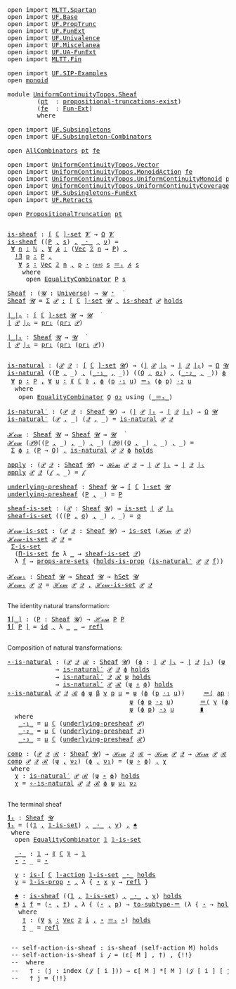 <pre class="Agda">

<a id="11" class="Keyword">open</a> <a id="16" class="Keyword">import</a> <a id="23" href="MLTT.Spartan.html" class="Module">MLTT.Spartan</a>
<a id="36" class="Keyword">open</a> <a id="41" class="Keyword">import</a> <a id="48" href="UF.Base.html" class="Module">UF.Base</a>
<a id="56" class="Keyword">open</a> <a id="61" class="Keyword">import</a> <a id="68" href="UF.PropTrunc.html" class="Module">UF.PropTrunc</a>
<a id="81" class="Keyword">open</a> <a id="86" class="Keyword">import</a> <a id="93" href="UF.FunExt.html" class="Module">UF.FunExt</a>
<a id="103" class="Keyword">open</a> <a id="108" class="Keyword">import</a> <a id="115" href="UF.Univalence.html" class="Module">UF.Univalence</a>
<a id="129" class="Keyword">open</a> <a id="134" class="Keyword">import</a> <a id="141" href="UF.Miscelanea.html" class="Module">UF.Miscelanea</a>
<a id="155" class="Keyword">open</a> <a id="160" class="Keyword">import</a> <a id="167" href="UF.UA-FunExt.html" class="Module">UF.UA-FunExt</a>
<a id="180" class="Keyword">open</a> <a id="185" class="Keyword">import</a> <a id="192" href="MLTT.Fin.html" class="Module">MLTT.Fin</a>

<a id="202" class="Keyword">open</a> <a id="207" class="Keyword">import</a> <a id="214" href="UF.SIP-Examples.html" class="Module">UF.SIP-Examples</a>
<a id="230" class="Keyword">open</a> <a id="235" href="UF.SIP-Examples.html#4823" class="Module">monoid</a>

<a id="243" class="Keyword">module</a> <a id="250" href="UniformContinuityTopos.Sheaf.html" class="Module">UniformContinuityTopos.Sheaf</a>
        <a id="287" class="Symbol">(</a><a id="288" href="UniformContinuityTopos.Sheaf.html#288" class="Bound">pt</a>  <a id="292" class="Symbol">:</a> <a id="294" href="UF.PropTrunc.html#483" class="Record">propositional-truncations-exist</a><a id="325" class="Symbol">)</a>
        <a id="335" class="Symbol">(</a><a id="336" href="UniformContinuityTopos.Sheaf.html#336" class="Bound">fe</a>  <a id="340" class="Symbol">:</a> <a id="342" href="UF.FunExt.html#1036" class="Function">Fun-Ext</a><a id="349" class="Symbol">)</a>
        <a id="359" class="Keyword">where</a>

<a id="366" class="Keyword">open</a> <a id="371" class="Keyword">import</a> <a id="378" href="UF.Subsingletons.html" class="Module">UF.Subsingletons</a>
<a id="395" class="Keyword">open</a> <a id="400" class="Keyword">import</a> <a id="407" href="UF.Subsingleton-Combinators.html" class="Module">UF.Subsingleton-Combinators</a>

<a id="436" class="Keyword">open</a> <a id="441" href="UF.Subsingleton-Combinators.html#3781" class="Module">AllCombinators</a> <a id="456" href="UniformContinuityTopos.Sheaf.html#288" class="Bound">pt</a> <a id="459" href="UniformContinuityTopos.Sheaf.html#336" class="Bound">fe</a>

<a id="463" class="Keyword">open</a> <a id="468" class="Keyword">import</a> <a id="475" href="UniformContinuityTopos.Vector.html" class="Module">UniformContinuityTopos.Vector</a>
<a id="505" class="Keyword">open</a> <a id="510" class="Keyword">import</a> <a id="517" href="UniformContinuityTopos.MonoidAction.html" class="Module">UniformContinuityTopos.MonoidAction</a> <a id="553" href="UniformContinuityTopos.Sheaf.html#336" class="Bound">fe</a>
<a id="556" class="Keyword">open</a> <a id="561" class="Keyword">import</a> <a id="568" href="UniformContinuityTopos.UniformContinuityMonoid.html" class="Module">UniformContinuityTopos.UniformContinuityMonoid</a> <a id="615" href="UniformContinuityTopos.Sheaf.html#288" class="Bound">pt</a> <a id="618" href="UniformContinuityTopos.Sheaf.html#336" class="Bound">fe</a>
<a id="621" class="Keyword">open</a> <a id="626" class="Keyword">import</a> <a id="633" href="UniformContinuityTopos.UniformContinuityCoverage.html" class="Module">UniformContinuityTopos.UniformContinuityCoverage</a> <a id="682" href="UniformContinuityTopos.Sheaf.html#288" class="Bound">pt</a> <a id="685" href="UniformContinuityTopos.Sheaf.html#336" class="Bound">fe</a>
<a id="688" class="Keyword">open</a> <a id="693" class="Keyword">import</a> <a id="700" href="UF.Subsingletons-FunExt.html" class="Module">UF.Subsingletons-FunExt</a>
<a id="724" class="Keyword">open</a> <a id="729" class="Keyword">import</a> <a id="736" href="UF.Retracts.html" class="Module">UF.Retracts</a>

<a id="749" class="Keyword">open</a> <a id="754" href="UF.PropTrunc.html#789" class="Module">PropositionalTruncation</a> <a id="778" href="UniformContinuityTopos.Sheaf.html#288" class="Bound">pt</a>

</pre>
<pre class="Agda">
<a id="is-sheaf"></a><a id="796" href="UniformContinuityTopos.Sheaf.html#796" class="Function">is-sheaf</a> <a id="805" class="Symbol">:</a> <a id="807" href="UniformContinuityTopos.MonoidAction.html#1831" class="Function Operator">[</a> <a id="809" href="UniformContinuityTopos.UniformContinuityMonoid.html#4844" class="Function">ℂ</a> <a id="811" href="UniformContinuityTopos.MonoidAction.html#1831" class="Function Operator">]-set</a> <a id="817" href="MLTT.Universes.html#281" class="Generalizable">𝓥</a> <a id="819" class="Symbol">→</a> <a id="821" href="UF.Subsingletons.html#18673" class="Function">Ω</a> <a id="823" href="MLTT.Universes.html#281" class="Generalizable">𝓥</a>
<a id="825" href="UniformContinuityTopos.Sheaf.html#796" class="Function">is-sheaf</a> <a id="834" class="Symbol">((</a><a id="836" href="UniformContinuityTopos.Sheaf.html#836" class="Bound">P</a> <a id="838" href="MLTT.Sigma.html#423" class="InductiveConstructor Operator">,</a> <a id="840" href="UniformContinuityTopos.Sheaf.html#840" class="Bound">s</a><a id="841" class="Symbol">)</a> <a id="843" href="MLTT.Sigma.html#423" class="InductiveConstructor Operator">,</a> <a id="845" href="UniformContinuityTopos.Sheaf.html#845" class="Bound Operator">_·_</a> <a id="849" href="MLTT.Sigma.html#423" class="InductiveConstructor Operator">,</a> <a id="851" href="UniformContinuityTopos.Sheaf.html#851" class="Bound">ν</a><a id="852" class="Symbol">)</a> <a id="854" class="Symbol">=</a>
 <a id="857" href="UF.Subsingleton-Combinators.html#682" class="Function">Ɐ</a> <a id="859" href="UniformContinuityTopos.Sheaf.html#859" class="Bound">n</a> <a id="861" href="UF.Subsingleton-Combinators.html#682" class="Function">∶</a> <a id="863" href="MLTT.Natural-Numbers-Type.html#124" class="Datatype">ℕ</a> <a id="865" href="UF.Subsingleton-Combinators.html#682" class="Function">,</a> <a id="867" href="UF.Subsingleton-Combinators.html#682" class="Function">Ɐ</a> <a id="869" href="UniformContinuityTopos.Sheaf.html#869" class="Bound">𝓅</a> <a id="871" href="UF.Subsingleton-Combinators.html#682" class="Function">∶</a> <a id="873" class="Symbol">(</a><a id="874" href="UniformContinuityTopos.Vector.html#149" class="Datatype">Vec</a> <a id="878" href="MLTT.Two.html#152" class="Datatype">𝟚</a> <a id="880" href="UniformContinuityTopos.Sheaf.html#859" class="Bound">n</a> <a id="882" class="Symbol">→</a> <a id="884" href="UniformContinuityTopos.Sheaf.html#836" class="Bound">P</a><a id="885" class="Symbol">)</a> <a id="887" href="UF.Subsingleton-Combinators.html#682" class="Function">,</a>
  <a id="891" href="UF.Subsingleton-Combinators.html#3068" class="Function">!∃</a> <a id="894" href="UniformContinuityTopos.Sheaf.html#894" class="Bound">p</a> <a id="896" href="UF.Subsingleton-Combinators.html#3068" class="Function">∶</a> <a id="898" href="UniformContinuityTopos.Sheaf.html#836" class="Bound">P</a> <a id="900" href="UF.Subsingleton-Combinators.html#3068" class="Function">,</a>
   <a id="905" href="UF.Subsingleton-Combinators.html#682" class="Function">Ɐ</a> <a id="907" href="UniformContinuityTopos.Sheaf.html#907" class="Bound">s</a> <a id="909" href="UF.Subsingleton-Combinators.html#682" class="Function">∶</a> <a id="911" href="UniformContinuityTopos.Vector.html#149" class="Datatype">Vec</a> <a id="915" href="MLTT.Two.html#152" class="Datatype">𝟚</a> <a id="917" href="UniformContinuityTopos.Sheaf.html#859" class="Bound">n</a> <a id="919" href="UF.Subsingleton-Combinators.html#682" class="Function">,</a> <a id="921" href="UniformContinuityTopos.Sheaf.html#894" class="Bound">p</a> <a id="923" href="UniformContinuityTopos.Sheaf.html#845" class="Bound Operator">·</a> <a id="925" href="UniformContinuityTopos.UniformContinuityCoverage.html#1626" class="Function">𝔠𝔬𝔫𝔰</a> <a id="930" href="UniformContinuityTopos.Sheaf.html#907" class="Bound">s</a> <a id="932" href="UF.Subsingleton-Combinators.html#3656" class="Function Operator">＝ₛ</a> <a id="935" href="UniformContinuityTopos.Sheaf.html#869" class="Bound">𝓅</a> <a id="937" href="UniformContinuityTopos.Sheaf.html#907" class="Bound">s</a>
    <a id="943" class="Keyword">where</a>
     <a id="954" class="Keyword">open</a> <a id="959" href="UF.Subsingleton-Combinators.html#3587" class="Module">EqualityCombinator</a> <a id="978" href="UniformContinuityTopos.Sheaf.html#836" class="Bound">P</a> <a id="980" href="UniformContinuityTopos.Sheaf.html#840" class="Bound">s</a>

<a id="Sheaf"></a><a id="983" href="UniformContinuityTopos.Sheaf.html#983" class="Function">Sheaf</a> <a id="989" class="Symbol">:</a> <a id="991" class="Symbol">(</a><a id="992" href="UniformContinuityTopos.Sheaf.html#992" class="Bound">𝓤</a> <a id="994" class="Symbol">:</a> <a id="996" href="Agda.Primitive.html#597" class="Postulate">Universe</a><a id="1004" class="Symbol">)</a> <a id="1006" class="Symbol">→</a> <a id="1008" href="UniformContinuityTopos.Sheaf.html#992" class="Bound">𝓤</a> <a id="1010" href="Agda.Primitive.html#780" class="Primitive Operator">⁺</a>  <a id="1013" href="MLTT.Universes.html#422" class="Function Operator">̇</a>
<a id="1015" href="UniformContinuityTopos.Sheaf.html#983" class="Function">Sheaf</a> <a id="1021" href="UniformContinuityTopos.Sheaf.html#1021" class="Bound">𝓤</a> <a id="1023" class="Symbol">=</a> <a id="1025" href="MLTT.Sigma.html#451" class="Function">Σ</a> <a id="1027" href="UniformContinuityTopos.Sheaf.html#1027" class="Bound">𝒫</a> <a id="1029" href="MLTT.Sigma.html#451" class="Function">꞉</a> <a id="1031" href="UniformContinuityTopos.MonoidAction.html#1831" class="Function Operator">[</a> <a id="1033" href="UniformContinuityTopos.UniformContinuityMonoid.html#4844" class="Function">ℂ</a> <a id="1035" href="UniformContinuityTopos.MonoidAction.html#1831" class="Function Operator">]-set</a> <a id="1041" href="UniformContinuityTopos.Sheaf.html#1021" class="Bound">𝓤</a> <a id="1043" href="MLTT.Sigma.html#451" class="Function">,</a> <a id="1045" href="UniformContinuityTopos.Sheaf.html#796" class="Function">is-sheaf</a> <a id="1054" href="UniformContinuityTopos.Sheaf.html#1027" class="Bound">𝒫</a> <a id="1056" href="UF.Subsingletons.html#18729" class="Function Operator">holds</a>

<a id="∣_∣ₚ"></a><a id="1063" href="UniformContinuityTopos.Sheaf.html#1063" class="Function Operator">∣_∣ₚ</a> <a id="1068" class="Symbol">:</a> <a id="1070" href="UniformContinuityTopos.MonoidAction.html#1831" class="Function Operator">[</a> <a id="1072" href="UniformContinuityTopos.UniformContinuityMonoid.html#4844" class="Function">ℂ</a> <a id="1074" href="UniformContinuityTopos.MonoidAction.html#1831" class="Function Operator">]-set</a> <a id="1080" href="MLTT.Universes.html#279" class="Generalizable">𝓤</a> <a id="1082" class="Symbol">→</a> <a id="1084" href="MLTT.Universes.html#279" class="Generalizable">𝓤</a>  <a id="1087" href="MLTT.Universes.html#422" class="Function Operator">̇</a>
<a id="1089" href="UniformContinuityTopos.Sheaf.html#1063" class="Function Operator">∣</a> <a id="1091" href="UniformContinuityTopos.Sheaf.html#1091" class="Bound">𝒫</a> <a id="1093" href="UniformContinuityTopos.Sheaf.html#1063" class="Function Operator">∣ₚ</a> <a id="1096" class="Symbol">=</a> <a id="1098" href="MLTT.Sigma-Type.html#227" class="Field">pr₁</a> <a id="1102" class="Symbol">(</a><a id="1103" href="MLTT.Sigma-Type.html#227" class="Field">pr₁</a> <a id="1107" href="UniformContinuityTopos.Sheaf.html#1091" class="Bound">𝒫</a><a id="1108" class="Symbol">)</a>

<a id="∣_∣ₛ"></a><a id="1111" href="UniformContinuityTopos.Sheaf.html#1111" class="Function Operator">∣_∣ₛ</a> <a id="1116" class="Symbol">:</a> <a id="1118" href="UniformContinuityTopos.Sheaf.html#983" class="Function">Sheaf</a> <a id="1124" href="MLTT.Universes.html#279" class="Generalizable">𝓤</a> <a id="1126" class="Symbol">→</a> <a id="1128" href="MLTT.Universes.html#279" class="Generalizable">𝓤</a>  <a id="1131" href="MLTT.Universes.html#422" class="Function Operator">̇</a>
<a id="1133" href="UniformContinuityTopos.Sheaf.html#1111" class="Function Operator">∣</a> <a id="1135" href="UniformContinuityTopos.Sheaf.html#1135" class="Bound">𝒫</a> <a id="1137" href="UniformContinuityTopos.Sheaf.html#1111" class="Function Operator">∣ₛ</a> <a id="1140" class="Symbol">=</a> <a id="1142" href="MLTT.Sigma-Type.html#227" class="Field">pr₁</a> <a id="1146" class="Symbol">(</a><a id="1147" href="MLTT.Sigma-Type.html#227" class="Field">pr₁</a> <a id="1151" class="Symbol">(</a><a id="1152" href="MLTT.Sigma-Type.html#227" class="Field">pr₁</a> <a id="1156" href="UniformContinuityTopos.Sheaf.html#1135" class="Bound">𝒫</a><a id="1157" class="Symbol">))</a>

</pre>
<pre class="Agda">
<a id="is-natural"></a><a id="1175" href="UniformContinuityTopos.Sheaf.html#1175" class="Function">is-natural</a> <a id="1186" class="Symbol">:</a> <a id="1188" class="Symbol">(</a><a id="1189" href="UniformContinuityTopos.Sheaf.html#1189" class="Bound">𝒫</a> <a id="1191" href="UniformContinuityTopos.Sheaf.html#1191" class="Bound">𝒬</a> <a id="1193" class="Symbol">:</a> <a id="1195" href="UniformContinuityTopos.MonoidAction.html#1831" class="Function Operator">[</a> <a id="1197" href="UniformContinuityTopos.UniformContinuityMonoid.html#4844" class="Function">ℂ</a> <a id="1199" href="UniformContinuityTopos.MonoidAction.html#1831" class="Function Operator">]-set</a> <a id="1205" href="MLTT.Universes.html#279" class="Generalizable">𝓤</a><a id="1206" class="Symbol">)</a> <a id="1208" class="Symbol">→</a> <a id="1210" class="Symbol">(</a><a id="1211" href="UniformContinuityTopos.Sheaf.html#1063" class="Function Operator">∣</a> <a id="1213" href="UniformContinuityTopos.Sheaf.html#1189" class="Bound">𝒫</a> <a id="1215" href="UniformContinuityTopos.Sheaf.html#1063" class="Function Operator">∣ₚ</a> <a id="1218" class="Symbol">→</a> <a id="1220" href="UniformContinuityTopos.Sheaf.html#1063" class="Function Operator">∣</a> <a id="1222" href="UniformContinuityTopos.Sheaf.html#1191" class="Bound">𝒬</a> <a id="1224" href="UniformContinuityTopos.Sheaf.html#1063" class="Function Operator">∣ₚ</a><a id="1226" class="Symbol">)</a> <a id="1228" class="Symbol">→</a> <a id="1230" href="UF.Subsingletons.html#18673" class="Function">Ω</a> <a id="1232" href="MLTT.Universes.html#279" class="Generalizable">𝓤</a>
<a id="1234" href="UniformContinuityTopos.Sheaf.html#1175" class="Function">is-natural</a> <a id="1245" class="Symbol">((</a><a id="1247" href="UniformContinuityTopos.Sheaf.html#1247" class="Bound">P</a> <a id="1249" href="MLTT.Sigma.html#423" class="InductiveConstructor Operator">,</a> <a id="1251" class="Symbol">_)</a> <a id="1254" href="MLTT.Sigma.html#423" class="InductiveConstructor Operator">,</a> <a id="1256" class="Symbol">(</a><a id="1257" href="UniformContinuityTopos.Sheaf.html#1257" class="Bound Operator">_·₁_</a> <a id="1262" href="MLTT.Sigma.html#423" class="InductiveConstructor Operator">,</a> <a id="1264" class="Symbol">_))</a> <a id="1268" class="Symbol">((</a><a id="1270" href="UniformContinuityTopos.Sheaf.html#1270" class="Bound">Q</a> <a id="1272" href="MLTT.Sigma.html#423" class="InductiveConstructor Operator">,</a> <a id="1274" href="UniformContinuityTopos.Sheaf.html#1274" class="Bound">σ₂</a><a id="1276" class="Symbol">)</a> <a id="1278" href="MLTT.Sigma.html#423" class="InductiveConstructor Operator">,</a> <a id="1280" class="Symbol">(</a><a id="1281" href="UniformContinuityTopos.Sheaf.html#1281" class="Bound Operator">_·₂_</a> <a id="1286" href="MLTT.Sigma.html#423" class="InductiveConstructor Operator">,</a> <a id="1288" class="Symbol">_))</a> <a id="1292" href="UniformContinuityTopos.Sheaf.html#1292" class="Bound">ϕ</a> <a id="1294" class="Symbol">=</a>
 <a id="1297" href="UF.Subsingleton-Combinators.html#682" class="Function">Ɐ</a> <a id="1299" href="UniformContinuityTopos.Sheaf.html#1299" class="Bound">p</a> <a id="1301" href="UF.Subsingleton-Combinators.html#682" class="Function">∶</a> <a id="1303" href="UniformContinuityTopos.Sheaf.html#1247" class="Bound">P</a> <a id="1305" href="UF.Subsingleton-Combinators.html#682" class="Function">,</a> <a id="1307" href="UF.Subsingleton-Combinators.html#682" class="Function">Ɐ</a> <a id="1309" href="UniformContinuityTopos.Sheaf.html#1309" class="Bound">u</a> <a id="1311" href="UF.Subsingleton-Combinators.html#682" class="Function">∶</a> <a id="1313" href="UniformContinuityTopos.MonoidAction.html#590" class="Function Operator">⟪</a> <a id="1315" href="UniformContinuityTopos.UniformContinuityMonoid.html#4844" class="Function">ℂ</a> <a id="1317" href="UniformContinuityTopos.MonoidAction.html#590" class="Function Operator">⟫</a> <a id="1319" href="UF.Subsingleton-Combinators.html#682" class="Function">,</a> <a id="1321" href="UniformContinuityTopos.Sheaf.html#1292" class="Bound">ϕ</a> <a id="1323" class="Symbol">(</a><a id="1324" href="UniformContinuityTopos.Sheaf.html#1299" class="Bound">p</a> <a id="1326" href="UniformContinuityTopos.Sheaf.html#1257" class="Bound Operator">·₁</a> <a id="1329" href="UniformContinuityTopos.Sheaf.html#1309" class="Bound">u</a><a id="1330" class="Symbol">)</a> <a id="1332" href="UF.Subsingleton-Combinators.html#3656" class="Function Operator">＝ₛ</a> <a id="1335" class="Symbol">(</a><a id="1336" href="UniformContinuityTopos.Sheaf.html#1292" class="Bound">ϕ</a> <a id="1338" href="UniformContinuityTopos.Sheaf.html#1299" class="Bound">p</a><a id="1339" class="Symbol">)</a> <a id="1341" href="UniformContinuityTopos.Sheaf.html#1281" class="Bound Operator">·₂</a> <a id="1344" href="UniformContinuityTopos.Sheaf.html#1309" class="Bound">u</a>
  <a id="1348" class="Keyword">where</a>
   <a id="1357" class="Keyword">open</a> <a id="1362" href="UF.Subsingleton-Combinators.html#3587" class="Module">EqualityCombinator</a> <a id="1381" href="UniformContinuityTopos.Sheaf.html#1270" class="Bound">Q</a> <a id="1383" href="UniformContinuityTopos.Sheaf.html#1274" class="Bound">σ₂</a> <a id="1386" class="Keyword">using</a> <a id="1392" class="Symbol">(</a><a id="1393" href="UF.Subsingleton-Combinators.html#3656" class="Function Operator">_＝ₛ_</a><a id="1397" class="Symbol">)</a>

<a id="is-natural′"></a><a id="1400" href="UniformContinuityTopos.Sheaf.html#1400" class="Function">is-natural′</a> <a id="1412" class="Symbol">:</a> <a id="1414" class="Symbol">(</a><a id="1415" href="UniformContinuityTopos.Sheaf.html#1415" class="Bound">𝒫</a> <a id="1417" href="UniformContinuityTopos.Sheaf.html#1417" class="Bound">𝒬</a> <a id="1419" class="Symbol">:</a> <a id="1421" href="UniformContinuityTopos.Sheaf.html#983" class="Function">Sheaf</a> <a id="1427" href="MLTT.Universes.html#279" class="Generalizable">𝓤</a><a id="1428" class="Symbol">)</a> <a id="1430" class="Symbol">→</a> <a id="1432" class="Symbol">(</a><a id="1433" href="UniformContinuityTopos.Sheaf.html#1111" class="Function Operator">∣</a> <a id="1435" href="UniformContinuityTopos.Sheaf.html#1415" class="Bound">𝒫</a> <a id="1437" href="UniformContinuityTopos.Sheaf.html#1111" class="Function Operator">∣ₛ</a> <a id="1440" class="Symbol">→</a> <a id="1442" href="UniformContinuityTopos.Sheaf.html#1111" class="Function Operator">∣</a> <a id="1444" href="UniformContinuityTopos.Sheaf.html#1417" class="Bound">𝒬</a> <a id="1446" href="UniformContinuityTopos.Sheaf.html#1111" class="Function Operator">∣ₛ</a><a id="1448" class="Symbol">)</a> <a id="1450" class="Symbol">→</a> <a id="1452" href="UF.Subsingletons.html#18673" class="Function">Ω</a> <a id="1454" href="MLTT.Universes.html#279" class="Generalizable">𝓤</a>
<a id="1456" href="UniformContinuityTopos.Sheaf.html#1400" class="Function">is-natural′</a> <a id="1468" class="Symbol">(</a><a id="1469" href="UniformContinuityTopos.Sheaf.html#1469" class="Bound">𝒫</a> <a id="1471" href="MLTT.Sigma.html#423" class="InductiveConstructor Operator">,</a> <a id="1473" class="Symbol">_)</a> <a id="1476" class="Symbol">(</a><a id="1477" href="UniformContinuityTopos.Sheaf.html#1477" class="Bound">𝒬</a> <a id="1479" href="MLTT.Sigma.html#423" class="InductiveConstructor Operator">,</a> <a id="1481" class="Symbol">_)</a> <a id="1484" class="Symbol">=</a> <a id="1486" href="UniformContinuityTopos.Sheaf.html#1175" class="Function">is-natural</a> <a id="1497" href="UniformContinuityTopos.Sheaf.html#1469" class="Bound">𝒫</a> <a id="1499" href="UniformContinuityTopos.Sheaf.html#1477" class="Bound">𝒬</a>

<a id="ℋℴ𝓂"></a><a id="1502" href="UniformContinuityTopos.Sheaf.html#1502" class="Function">ℋℴ𝓂</a> <a id="1506" class="Symbol">:</a> <a id="1508" href="UniformContinuityTopos.Sheaf.html#983" class="Function">Sheaf</a> <a id="1514" href="MLTT.Universes.html#279" class="Generalizable">𝓤</a> <a id="1516" class="Symbol">→</a> <a id="1518" href="UniformContinuityTopos.Sheaf.html#983" class="Function">Sheaf</a> <a id="1524" href="MLTT.Universes.html#279" class="Generalizable">𝓤</a> <a id="1526" class="Symbol">→</a> <a id="1528" href="MLTT.Universes.html#279" class="Generalizable">𝓤</a>  <a id="1531" href="MLTT.Universes.html#422" class="Function Operator">̇</a>
<a id="1533" href="UniformContinuityTopos.Sheaf.html#1502" class="Function">ℋℴ𝓂</a> <a id="1537" class="Symbol">(</a><a id="1538" href="UniformContinuityTopos.Sheaf.html#1538" class="Bound">𝒫</a><a id="1539" class="Symbol">@((</a><a id="1542" href="UniformContinuityTopos.Sheaf.html#1542" class="Bound">P</a> <a id="1544" href="MLTT.Sigma.html#423" class="InductiveConstructor Operator">,</a> <a id="1546" class="Symbol">_)</a> <a id="1549" href="MLTT.Sigma.html#423" class="InductiveConstructor Operator">,</a> <a id="1551" class="Symbol">_)</a> <a id="1554" href="MLTT.Sigma.html#423" class="InductiveConstructor Operator">,</a> <a id="1556" class="Symbol">_)</a> <a id="1559" class="Symbol">(</a><a id="1560" href="UniformContinuityTopos.Sheaf.html#1560" class="Bound">𝒬</a><a id="1561" class="Symbol">@((</a><a id="1564" href="UniformContinuityTopos.Sheaf.html#1564" class="Bound">Q</a> <a id="1566" href="MLTT.Sigma.html#423" class="InductiveConstructor Operator">,</a> <a id="1568" class="Symbol">_)</a> <a id="1571" href="MLTT.Sigma.html#423" class="InductiveConstructor Operator">,</a> <a id="1573" class="Symbol">_)</a> <a id="1576" href="MLTT.Sigma.html#423" class="InductiveConstructor Operator">,</a> <a id="1578" class="Symbol">_)</a> <a id="1581" class="Symbol">=</a>
 <a id="1584" href="MLTT.Sigma.html#451" class="Function">Σ</a> <a id="1586" href="UniformContinuityTopos.Sheaf.html#1586" class="Bound">ϕ</a> <a id="1588" href="MLTT.Sigma.html#451" class="Function">꞉</a> <a id="1590" class="Symbol">(</a><a id="1591" href="UniformContinuityTopos.Sheaf.html#1542" class="Bound">P</a> <a id="1593" class="Symbol">→</a> <a id="1595" href="UniformContinuityTopos.Sheaf.html#1564" class="Bound">Q</a><a id="1596" class="Symbol">)</a> <a id="1598" href="MLTT.Sigma.html#451" class="Function">,</a> <a id="1600" href="UniformContinuityTopos.Sheaf.html#1175" class="Function">is-natural</a> <a id="1611" href="UniformContinuityTopos.Sheaf.html#1538" class="Bound">𝒫</a> <a id="1613" href="UniformContinuityTopos.Sheaf.html#1560" class="Bound">𝒬</a> <a id="1615" href="UniformContinuityTopos.Sheaf.html#1586" class="Bound">ϕ</a> <a id="1617" href="UF.Subsingletons.html#18729" class="Function Operator">holds</a>

<a id="apply"></a><a id="1624" href="UniformContinuityTopos.Sheaf.html#1624" class="Function">apply</a> <a id="1630" class="Symbol">:</a> <a id="1632" class="Symbol">(</a><a id="1633" href="UniformContinuityTopos.Sheaf.html#1633" class="Bound">𝒫</a> <a id="1635" href="UniformContinuityTopos.Sheaf.html#1635" class="Bound">𝒬</a> <a id="1637" class="Symbol">:</a> <a id="1639" href="UniformContinuityTopos.Sheaf.html#983" class="Function">Sheaf</a> <a id="1645" href="MLTT.Universes.html#279" class="Generalizable">𝓤</a><a id="1646" class="Symbol">)</a> <a id="1648" class="Symbol">→</a> <a id="1650" href="UniformContinuityTopos.Sheaf.html#1502" class="Function">ℋℴ𝓂</a> <a id="1654" href="UniformContinuityTopos.Sheaf.html#1633" class="Bound">𝒫</a> <a id="1656" href="UniformContinuityTopos.Sheaf.html#1635" class="Bound">𝒬</a> <a id="1658" class="Symbol">→</a> <a id="1660" href="UniformContinuityTopos.Sheaf.html#1111" class="Function Operator">∣</a> <a id="1662" href="UniformContinuityTopos.Sheaf.html#1633" class="Bound">𝒫</a> <a id="1664" href="UniformContinuityTopos.Sheaf.html#1111" class="Function Operator">∣ₛ</a> <a id="1667" class="Symbol">→</a> <a id="1669" href="UniformContinuityTopos.Sheaf.html#1111" class="Function Operator">∣</a> <a id="1671" href="UniformContinuityTopos.Sheaf.html#1635" class="Bound">𝒬</a> <a id="1673" href="UniformContinuityTopos.Sheaf.html#1111" class="Function Operator">∣ₛ</a>
<a id="1676" href="UniformContinuityTopos.Sheaf.html#1624" class="Function">apply</a> <a id="1682" href="UniformContinuityTopos.Sheaf.html#1682" class="Bound">𝒫</a> <a id="1684" href="UniformContinuityTopos.Sheaf.html#1684" class="Bound">𝒬</a> <a id="1686" class="Symbol">(</a><a id="1687" href="UniformContinuityTopos.Sheaf.html#1687" class="Bound">𝒻</a> <a id="1689" href="MLTT.Sigma.html#423" class="InductiveConstructor Operator">,</a> <a id="1691" class="Symbol">_)</a> <a id="1694" class="Symbol">=</a> <a id="1696" href="UniformContinuityTopos.Sheaf.html#1687" class="Bound">𝒻</a>

<a id="underlying-presheaf"></a><a id="1699" href="UniformContinuityTopos.Sheaf.html#1699" class="Function">underlying-presheaf</a> <a id="1719" class="Symbol">:</a> <a id="1721" href="UniformContinuityTopos.Sheaf.html#983" class="Function">Sheaf</a> <a id="1727" href="MLTT.Universes.html#279" class="Generalizable">𝓤</a> <a id="1729" class="Symbol">→</a> <a id="1731" href="UniformContinuityTopos.MonoidAction.html#1831" class="Function Operator">[</a> <a id="1733" href="UniformContinuityTopos.UniformContinuityMonoid.html#4844" class="Function">ℂ</a> <a id="1735" href="UniformContinuityTopos.MonoidAction.html#1831" class="Function Operator">]-set</a> <a id="1741" href="MLTT.Universes.html#279" class="Generalizable">𝓤</a>
<a id="1743" href="UniformContinuityTopos.Sheaf.html#1699" class="Function">underlying-presheaf</a> <a id="1763" class="Symbol">(</a><a id="1764" href="UniformContinuityTopos.Sheaf.html#1764" class="Bound">P</a> <a id="1766" href="MLTT.Sigma.html#423" class="InductiveConstructor Operator">,</a> <a id="1768" class="Symbol">_)</a> <a id="1771" class="Symbol">=</a> <a id="1773" href="UniformContinuityTopos.Sheaf.html#1764" class="Bound">P</a>

<a id="sheaf-is-set"></a><a id="1776" href="UniformContinuityTopos.Sheaf.html#1776" class="Function">sheaf-is-set</a> <a id="1789" class="Symbol">:</a> <a id="1791" class="Symbol">(</a><a id="1792" href="UniformContinuityTopos.Sheaf.html#1792" class="Bound">𝒫</a> <a id="1794" class="Symbol">:</a> <a id="1796" href="UniformContinuityTopos.Sheaf.html#983" class="Function">Sheaf</a> <a id="1802" href="MLTT.Universes.html#279" class="Generalizable">𝓤</a><a id="1803" class="Symbol">)</a> <a id="1805" class="Symbol">→</a> <a id="1807" href="UF.Subsingletons.html#3000" class="Function">is-set</a> <a id="1814" href="UniformContinuityTopos.Sheaf.html#1111" class="Function Operator">∣</a> <a id="1816" href="UniformContinuityTopos.Sheaf.html#1792" class="Bound">𝒫</a> <a id="1818" href="UniformContinuityTopos.Sheaf.html#1111" class="Function Operator">∣ₛ</a>
<a id="1821" href="UniformContinuityTopos.Sheaf.html#1776" class="Function">sheaf-is-set</a> <a id="1834" class="Symbol">(((</a><a id="1837" href="UniformContinuityTopos.Sheaf.html#1837" class="Bound">P</a> <a id="1839" href="MLTT.Sigma.html#423" class="InductiveConstructor Operator">,</a> <a id="1841" href="UniformContinuityTopos.Sheaf.html#1841" class="Bound">σ</a><a id="1842" class="Symbol">)</a> <a id="1844" href="MLTT.Sigma.html#423" class="InductiveConstructor Operator">,</a> <a id="1846" class="Symbol">_)</a> <a id="1849" href="MLTT.Sigma.html#423" class="InductiveConstructor Operator">,</a> <a id="1851" class="Symbol">_)</a> <a id="1854" class="Symbol">=</a> <a id="1856" href="UniformContinuityTopos.Sheaf.html#1841" class="Bound">σ</a>

<a id="ℋℴ𝓂-is-set"></a><a id="1859" href="UniformContinuityTopos.Sheaf.html#1859" class="Function">ℋℴ𝓂-is-set</a> <a id="1870" class="Symbol">:</a> <a id="1872" class="Symbol">(</a><a id="1873" href="UniformContinuityTopos.Sheaf.html#1873" class="Bound">𝒫</a> <a id="1875" href="UniformContinuityTopos.Sheaf.html#1875" class="Bound">𝒬</a> <a id="1877" class="Symbol">:</a> <a id="1879" href="UniformContinuityTopos.Sheaf.html#983" class="Function">Sheaf</a> <a id="1885" href="MLTT.Universes.html#279" class="Generalizable">𝓤</a><a id="1886" class="Symbol">)</a> <a id="1888" class="Symbol">→</a> <a id="1890" href="UF.Subsingletons.html#3000" class="Function">is-set</a> <a id="1897" class="Symbol">(</a><a id="1898" href="UniformContinuityTopos.Sheaf.html#1502" class="Function">ℋℴ𝓂</a> <a id="1902" href="UniformContinuityTopos.Sheaf.html#1873" class="Bound">𝒫</a> <a id="1904" href="UniformContinuityTopos.Sheaf.html#1875" class="Bound">𝒬</a><a id="1905" class="Symbol">)</a>
<a id="1907" href="UniformContinuityTopos.Sheaf.html#1859" class="Function">ℋℴ𝓂-is-set</a> <a id="1918" href="UniformContinuityTopos.Sheaf.html#1918" class="Bound">𝒫</a> <a id="1920" href="UniformContinuityTopos.Sheaf.html#1920" class="Bound">𝒬</a> <a id="1922" class="Symbol">=</a>
 <a id="1925" href="UF.Retracts.html#1632" class="Function">Σ-is-set</a>
  <a id="1936" class="Symbol">(</a><a id="1937" href="UF.Subsingletons-FunExt.html#3154" class="Function">Π-is-set</a> <a id="1946" href="UniformContinuityTopos.Sheaf.html#336" class="Bound">fe</a> <a id="1949" class="Symbol">λ</a> <a id="1951" href="UniformContinuityTopos.Sheaf.html#1951" class="Bound">_</a> <a id="1953" class="Symbol">→</a> <a id="1955" href="UniformContinuityTopos.Sheaf.html#1776" class="Function">sheaf-is-set</a> <a id="1968" href="UniformContinuityTopos.Sheaf.html#1920" class="Bound">𝒬</a><a id="1969" class="Symbol">)</a>
  <a id="1973" class="Symbol">λ</a> <a id="1975" href="UniformContinuityTopos.Sheaf.html#1975" class="Bound">f</a> <a id="1977" class="Symbol">→</a> <a id="1979" href="UF.Subsingletons.html#7569" class="Function">props-are-sets</a> <a id="1994" class="Symbol">(</a><a id="1995" href="UF.Subsingletons.html#18768" class="Function">holds-is-prop</a> <a id="2009" class="Symbol">(</a><a id="2010" href="UniformContinuityTopos.Sheaf.html#1400" class="Function">is-natural′</a> <a id="2022" href="UniformContinuityTopos.Sheaf.html#1918" class="Bound">𝒫</a> <a id="2024" href="UniformContinuityTopos.Sheaf.html#1920" class="Bound">𝒬</a> <a id="2026" href="UniformContinuityTopos.Sheaf.html#1975" class="Bound">f</a><a id="2027" class="Symbol">))</a>

<a id="ℋℴ𝓂ₛ"></a><a id="2031" href="UniformContinuityTopos.Sheaf.html#2031" class="Function">ℋℴ𝓂ₛ</a> <a id="2036" class="Symbol">:</a> <a id="2038" href="UniformContinuityTopos.Sheaf.html#983" class="Function">Sheaf</a> <a id="2044" href="MLTT.Universes.html#279" class="Generalizable">𝓤</a> <a id="2046" class="Symbol">→</a> <a id="2048" href="UniformContinuityTopos.Sheaf.html#983" class="Function">Sheaf</a> <a id="2054" href="MLTT.Universes.html#279" class="Generalizable">𝓤</a> <a id="2056" class="Symbol">→</a> <a id="2058" href="UF.Subsingletons.html#3057" class="Function">hSet</a> <a id="2063" href="MLTT.Universes.html#279" class="Generalizable">𝓤</a>
<a id="2065" href="UniformContinuityTopos.Sheaf.html#2031" class="Function">ℋℴ𝓂ₛ</a> <a id="2070" href="UniformContinuityTopos.Sheaf.html#2070" class="Bound">𝒫</a> <a id="2072" href="UniformContinuityTopos.Sheaf.html#2072" class="Bound">𝒬</a> <a id="2074" class="Symbol">=</a> <a id="2076" href="UniformContinuityTopos.Sheaf.html#1502" class="Function">ℋℴ𝓂</a> <a id="2080" href="UniformContinuityTopos.Sheaf.html#2070" class="Bound">𝒫</a> <a id="2082" href="UniformContinuityTopos.Sheaf.html#2072" class="Bound">𝒬</a> <a id="2084" href="MLTT.Sigma.html#423" class="InductiveConstructor Operator">,</a> <a id="2086" href="UniformContinuityTopos.Sheaf.html#1859" class="Function">ℋℴ𝓂-is-set</a> <a id="2097" href="UniformContinuityTopos.Sheaf.html#2070" class="Bound">𝒫</a> <a id="2099" href="UniformContinuityTopos.Sheaf.html#2072" class="Bound">𝒬</a>

</pre>
The identity natural transformation:

<pre class="Agda">
<a id="𝟏[_]"></a><a id="2154" href="UniformContinuityTopos.Sheaf.html#2154" class="Function Operator">𝟏[_]</a> <a id="2159" class="Symbol">:</a> <a id="2161" class="Symbol">(</a><a id="2162" href="UniformContinuityTopos.Sheaf.html#2162" class="Bound">P</a> <a id="2164" class="Symbol">:</a> <a id="2166" href="UniformContinuityTopos.Sheaf.html#983" class="Function">Sheaf</a> <a id="2172" href="MLTT.Universes.html#279" class="Generalizable">𝓤</a><a id="2173" class="Symbol">)</a> <a id="2175" class="Symbol">→</a> <a id="2177" href="UniformContinuityTopos.Sheaf.html#1502" class="Function">ℋℴ𝓂</a> <a id="2181" href="UniformContinuityTopos.Sheaf.html#2162" class="Bound">P</a> <a id="2183" href="UniformContinuityTopos.Sheaf.html#2162" class="Bound">P</a>
<a id="2185" href="UniformContinuityTopos.Sheaf.html#2154" class="Function Operator">𝟏[</a> <a id="2188" href="UniformContinuityTopos.Sheaf.html#2188" class="Bound">P</a> <a id="2190" href="UniformContinuityTopos.Sheaf.html#2154" class="Function Operator">]</a> <a id="2192" class="Symbol">=</a> <a id="2194" href="MLTT.Pi.html#472" class="Function">id</a> <a id="2197" href="MLTT.Sigma.html#423" class="InductiveConstructor Operator">,</a> <a id="2199" class="Symbol">λ</a> <a id="2201" href="UniformContinuityTopos.Sheaf.html#2201" class="Bound">_</a> <a id="2203" href="UniformContinuityTopos.Sheaf.html#2203" class="Bound">_</a> <a id="2205" class="Symbol">→</a> <a id="2207" href="MLTT.Identity-Type.html#186" class="InductiveConstructor">refl</a>

</pre>
Composition of natural transformations:

<pre class="Agda">
<a id="∘-is-natural"></a><a id="2268" href="UniformContinuityTopos.Sheaf.html#2268" class="Function">∘-is-natural</a> <a id="2281" class="Symbol">:</a> <a id="2283" class="Symbol">(</a><a id="2284" href="UniformContinuityTopos.Sheaf.html#2284" class="Bound">𝒫</a> <a id="2286" href="UniformContinuityTopos.Sheaf.html#2286" class="Bound">𝒬</a> <a id="2288" href="UniformContinuityTopos.Sheaf.html#2288" class="Bound">ℛ</a> <a id="2290" class="Symbol">:</a> <a id="2292" href="UniformContinuityTopos.Sheaf.html#983" class="Function">Sheaf</a> <a id="2298" href="MLTT.Universes.html#279" class="Generalizable">𝓤</a><a id="2299" class="Symbol">)</a> <a id="2301" class="Symbol">(</a><a id="2302" href="UniformContinuityTopos.Sheaf.html#2302" class="Bound">ϕ</a> <a id="2304" class="Symbol">:</a> <a id="2306" href="UniformContinuityTopos.Sheaf.html#1111" class="Function Operator">∣</a> <a id="2308" href="UniformContinuityTopos.Sheaf.html#2284" class="Bound">𝒫</a> <a id="2310" href="UniformContinuityTopos.Sheaf.html#1111" class="Function Operator">∣ₛ</a> <a id="2313" class="Symbol">→</a> <a id="2315" href="UniformContinuityTopos.Sheaf.html#1111" class="Function Operator">∣</a> <a id="2317" href="UniformContinuityTopos.Sheaf.html#2286" class="Bound">𝒬</a> <a id="2319" href="UniformContinuityTopos.Sheaf.html#1111" class="Function Operator">∣ₛ</a><a id="2321" class="Symbol">)</a> <a id="2323" class="Symbol">(</a><a id="2324" href="UniformContinuityTopos.Sheaf.html#2324" class="Bound">ψ</a> <a id="2326" class="Symbol">:</a> <a id="2328" href="UniformContinuityTopos.Sheaf.html#1111" class="Function Operator">∣</a> <a id="2330" href="UniformContinuityTopos.Sheaf.html#2286" class="Bound">𝒬</a> <a id="2332" href="UniformContinuityTopos.Sheaf.html#1111" class="Function Operator">∣ₛ</a> <a id="2335" class="Symbol">→</a> <a id="2337" href="UniformContinuityTopos.Sheaf.html#1111" class="Function Operator">∣</a> <a id="2339" href="UniformContinuityTopos.Sheaf.html#2288" class="Bound">ℛ</a> <a id="2341" href="UniformContinuityTopos.Sheaf.html#1111" class="Function Operator">∣ₛ</a><a id="2343" class="Symbol">)</a>
             <a id="2358" class="Symbol">→</a> <a id="2360" href="UniformContinuityTopos.Sheaf.html#1400" class="Function">is-natural′</a> <a id="2372" href="UniformContinuityTopos.Sheaf.html#2284" class="Bound">𝒫</a> <a id="2374" href="UniformContinuityTopos.Sheaf.html#2286" class="Bound">𝒬</a> <a id="2376" href="UniformContinuityTopos.Sheaf.html#2302" class="Bound">ϕ</a> <a id="2378" href="UF.Subsingletons.html#18729" class="Function Operator">holds</a>
             <a id="2397" class="Symbol">→</a> <a id="2399" href="UniformContinuityTopos.Sheaf.html#1400" class="Function">is-natural′</a> <a id="2411" href="UniformContinuityTopos.Sheaf.html#2286" class="Bound">𝒬</a> <a id="2413" href="UniformContinuityTopos.Sheaf.html#2288" class="Bound">ℛ</a> <a id="2415" href="UniformContinuityTopos.Sheaf.html#2324" class="Bound">ψ</a> <a id="2417" href="UF.Subsingletons.html#18729" class="Function Operator">holds</a>
             <a id="2436" class="Symbol">→</a> <a id="2438" href="UniformContinuityTopos.Sheaf.html#1400" class="Function">is-natural′</a> <a id="2450" href="UniformContinuityTopos.Sheaf.html#2284" class="Bound">𝒫</a> <a id="2452" href="UniformContinuityTopos.Sheaf.html#2288" class="Bound">ℛ</a> <a id="2454" class="Symbol">(</a><a id="2455" href="UniformContinuityTopos.Sheaf.html#2324" class="Bound">ψ</a> <a id="2457" href="MLTT.Pi.html#541" class="Function Operator">∘</a> <a id="2459" href="UniformContinuityTopos.Sheaf.html#2302" class="Bound">ϕ</a><a id="2460" class="Symbol">)</a> <a id="2462" href="UF.Subsingletons.html#18729" class="Function Operator">holds</a>
<a id="2468" href="UniformContinuityTopos.Sheaf.html#2268" class="Function">∘-is-natural</a> <a id="2481" href="UniformContinuityTopos.Sheaf.html#2481" class="Bound">𝒫</a> <a id="2483" href="UniformContinuityTopos.Sheaf.html#2483" class="Bound">𝒬</a> <a id="2485" href="UniformContinuityTopos.Sheaf.html#2485" class="Bound">ℛ</a> <a id="2487" href="UniformContinuityTopos.Sheaf.html#2487" class="Bound">ϕ</a> <a id="2489" href="UniformContinuityTopos.Sheaf.html#2489" class="Bound">ψ</a> <a id="2491" href="UniformContinuityTopos.Sheaf.html#2491" class="Bound">β</a> <a id="2493" href="UniformContinuityTopos.Sheaf.html#2493" class="Bound">γ</a> <a id="2495" href="UniformContinuityTopos.Sheaf.html#2495" class="Bound">p</a> <a id="2497" href="UniformContinuityTopos.Sheaf.html#2497" class="Bound">u</a> <a id="2499" class="Symbol">=</a> <a id="2501" href="UniformContinuityTopos.Sheaf.html#2489" class="Bound">ψ</a> <a id="2503" class="Symbol">(</a><a id="2504" href="UniformContinuityTopos.Sheaf.html#2487" class="Bound">ϕ</a> <a id="2506" class="Symbol">(</a><a id="2507" href="UniformContinuityTopos.Sheaf.html#2495" class="Bound">p</a> <a id="2509" href="UniformContinuityTopos.Sheaf.html#2673" class="Function Operator">·₁</a> <a id="2512" href="UniformContinuityTopos.Sheaf.html#2497" class="Bound">u</a><a id="2513" class="Symbol">))</a>     <a id="2520" href="MLTT.Id.html#1771" class="Function Operator">＝⟨</a> <a id="2523" href="MLTT.Id.html#1364" class="Function">ap</a> <a id="2526" href="UniformContinuityTopos.Sheaf.html#2489" class="Bound">ψ</a> <a id="2528" class="Symbol">(</a><a id="2529" href="UniformContinuityTopos.Sheaf.html#2491" class="Bound">β</a> <a id="2531" href="UniformContinuityTopos.Sheaf.html#2495" class="Bound">p</a> <a id="2533" href="UniformContinuityTopos.Sheaf.html#2497" class="Bound">u</a><a id="2534" class="Symbol">)</a> <a id="2536" href="MLTT.Id.html#1771" class="Function Operator">⟩</a>
                                 <a id="2571" href="UniformContinuityTopos.Sheaf.html#2489" class="Bound">ψ</a> <a id="2573" class="Symbol">(</a><a id="2574" href="UniformContinuityTopos.Sheaf.html#2487" class="Bound">ϕ</a> <a id="2576" href="UniformContinuityTopos.Sheaf.html#2495" class="Bound">p</a> <a id="2578" href="UniformContinuityTopos.Sheaf.html#2711" class="Function Operator">·₂</a> <a id="2581" href="UniformContinuityTopos.Sheaf.html#2497" class="Bound">u</a><a id="2582" class="Symbol">)</a>       <a id="2590" href="MLTT.Id.html#1771" class="Function Operator">＝⟨</a> <a id="2593" href="UniformContinuityTopos.Sheaf.html#2493" class="Bound">γ</a> <a id="2595" class="Symbol">(</a><a id="2596" href="UniformContinuityTopos.Sheaf.html#2487" class="Bound">ϕ</a> <a id="2598" href="UniformContinuityTopos.Sheaf.html#2495" class="Bound">p</a><a id="2599" class="Symbol">)</a> <a id="2601" href="UniformContinuityTopos.Sheaf.html#2497" class="Bound">u</a>    <a id="2606" href="MLTT.Id.html#1771" class="Function Operator">⟩</a>
                                 <a id="2641" href="UniformContinuityTopos.Sheaf.html#2489" class="Bound">ψ</a> <a id="2643" class="Symbol">(</a><a id="2644" href="UniformContinuityTopos.Sheaf.html#2487" class="Bound">ϕ</a> <a id="2646" href="UniformContinuityTopos.Sheaf.html#2495" class="Bound">p</a><a id="2647" class="Symbol">)</a> <a id="2649" href="UniformContinuityTopos.Sheaf.html#2749" class="Function Operator">·₃</a> <a id="2652" href="UniformContinuityTopos.Sheaf.html#2497" class="Bound">u</a>       <a id="2660" href="MLTT.Id.html#1853" class="Function Operator">∎</a>
  <a id="2664" class="Keyword">where</a>
   <a id="2673" href="UniformContinuityTopos.Sheaf.html#2673" class="Function Operator">_·₁_</a> <a id="2678" class="Symbol">=</a> <a id="2680" href="UniformContinuityTopos.MonoidAction.html#2013" class="Function">μ</a> <a id="2682" href="UniformContinuityTopos.UniformContinuityMonoid.html#4844" class="Function">ℂ</a> <a id="2684" class="Symbol">(</a><a id="2685" href="UniformContinuityTopos.Sheaf.html#1699" class="Function">underlying-presheaf</a> <a id="2705" href="UniformContinuityTopos.Sheaf.html#2481" class="Bound">𝒫</a><a id="2706" class="Symbol">)</a>
   <a id="2711" href="UniformContinuityTopos.Sheaf.html#2711" class="Function Operator">_·₂_</a> <a id="2716" class="Symbol">=</a> <a id="2718" href="UniformContinuityTopos.MonoidAction.html#2013" class="Function">μ</a> <a id="2720" href="UniformContinuityTopos.UniformContinuityMonoid.html#4844" class="Function">ℂ</a> <a id="2722" class="Symbol">(</a><a id="2723" href="UniformContinuityTopos.Sheaf.html#1699" class="Function">underlying-presheaf</a> <a id="2743" href="UniformContinuityTopos.Sheaf.html#2483" class="Bound">𝒬</a><a id="2744" class="Symbol">)</a>
   <a id="2749" href="UniformContinuityTopos.Sheaf.html#2749" class="Function Operator">_·₃_</a> <a id="2754" class="Symbol">=</a> <a id="2756" href="UniformContinuityTopos.MonoidAction.html#2013" class="Function">μ</a> <a id="2758" href="UniformContinuityTopos.UniformContinuityMonoid.html#4844" class="Function">ℂ</a> <a id="2760" class="Symbol">(</a><a id="2761" href="UniformContinuityTopos.Sheaf.html#1699" class="Function">underlying-presheaf</a> <a id="2781" href="UniformContinuityTopos.Sheaf.html#2485" class="Bound">ℛ</a><a id="2782" class="Symbol">)</a>

<a id="comp"></a><a id="2785" href="UniformContinuityTopos.Sheaf.html#2785" class="Function">comp</a> <a id="2790" class="Symbol">:</a> <a id="2792" class="Symbol">(</a><a id="2793" href="UniformContinuityTopos.Sheaf.html#2793" class="Bound">𝒫</a> <a id="2795" href="UniformContinuityTopos.Sheaf.html#2795" class="Bound">𝒬</a> <a id="2797" href="UniformContinuityTopos.Sheaf.html#2797" class="Bound">ℛ</a> <a id="2799" class="Symbol">:</a> <a id="2801" href="UniformContinuityTopos.Sheaf.html#983" class="Function">Sheaf</a> <a id="2807" href="MLTT.Universes.html#279" class="Generalizable">𝓤</a><a id="2808" class="Symbol">)</a> <a id="2810" class="Symbol">→</a> <a id="2812" href="UniformContinuityTopos.Sheaf.html#1502" class="Function">ℋℴ𝓂</a> <a id="2816" href="UniformContinuityTopos.Sheaf.html#2795" class="Bound">𝒬</a> <a id="2818" href="UniformContinuityTopos.Sheaf.html#2797" class="Bound">ℛ</a> <a id="2820" class="Symbol">→</a> <a id="2822" href="UniformContinuityTopos.Sheaf.html#1502" class="Function">ℋℴ𝓂</a> <a id="2826" href="UniformContinuityTopos.Sheaf.html#2793" class="Bound">𝒫</a> <a id="2828" href="UniformContinuityTopos.Sheaf.html#2795" class="Bound">𝒬</a> <a id="2830" class="Symbol">→</a> <a id="2832" href="UniformContinuityTopos.Sheaf.html#1502" class="Function">ℋℴ𝓂</a> <a id="2836" href="UniformContinuityTopos.Sheaf.html#2793" class="Bound">𝒫</a> <a id="2838" href="UniformContinuityTopos.Sheaf.html#2797" class="Bound">ℛ</a>
<a id="2840" href="UniformContinuityTopos.Sheaf.html#2785" class="Function">comp</a> <a id="2845" href="UniformContinuityTopos.Sheaf.html#2845" class="Bound">𝒫</a> <a id="2847" href="UniformContinuityTopos.Sheaf.html#2847" class="Bound">𝒬</a> <a id="2849" href="UniformContinuityTopos.Sheaf.html#2849" class="Bound">ℛ</a> <a id="2851" class="Symbol">(</a><a id="2852" href="UniformContinuityTopos.Sheaf.html#2852" class="Bound">ψ</a> <a id="2854" href="MLTT.Sigma.html#423" class="InductiveConstructor Operator">,</a> <a id="2856" href="UniformContinuityTopos.Sheaf.html#2856" class="Bound">ν₂</a><a id="2858" class="Symbol">)</a> <a id="2860" class="Symbol">(</a><a id="2861" href="UniformContinuityTopos.Sheaf.html#2861" class="Bound">ϕ</a> <a id="2863" href="MLTT.Sigma.html#423" class="InductiveConstructor Operator">,</a> <a id="2865" href="UniformContinuityTopos.Sheaf.html#2865" class="Bound">ν₁</a><a id="2867" class="Symbol">)</a> <a id="2869" class="Symbol">=</a> <a id="2871" class="Symbol">(</a><a id="2872" href="UniformContinuityTopos.Sheaf.html#2852" class="Bound">ψ</a> <a id="2874" href="MLTT.Pi.html#541" class="Function Operator">∘</a> <a id="2876" href="UniformContinuityTopos.Sheaf.html#2861" class="Bound">ϕ</a><a id="2877" class="Symbol">)</a> <a id="2879" href="MLTT.Sigma.html#423" class="InductiveConstructor Operator">,</a> <a id="2881" href="UniformContinuityTopos.Sheaf.html#2892" class="Function">χ</a>
 <a id="2884" class="Keyword">where</a>
  <a id="2892" href="UniformContinuityTopos.Sheaf.html#2892" class="Function">χ</a> <a id="2894" class="Symbol">:</a> <a id="2896" href="UniformContinuityTopos.Sheaf.html#1400" class="Function">is-natural′</a> <a id="2908" href="UniformContinuityTopos.Sheaf.html#2845" class="Bound">𝒫</a> <a id="2910" href="UniformContinuityTopos.Sheaf.html#2849" class="Bound">ℛ</a> <a id="2912" class="Symbol">(</a><a id="2913" href="UniformContinuityTopos.Sheaf.html#2852" class="Bound">ψ</a> <a id="2915" href="MLTT.Pi.html#541" class="Function Operator">∘</a> <a id="2917" href="UniformContinuityTopos.Sheaf.html#2861" class="Bound">ϕ</a><a id="2918" class="Symbol">)</a> <a id="2920" href="UF.Subsingletons.html#18729" class="Function Operator">holds</a>
  <a id="2928" href="UniformContinuityTopos.Sheaf.html#2892" class="Function">χ</a> <a id="2930" class="Symbol">=</a> <a id="2932" href="UniformContinuityTopos.Sheaf.html#2268" class="Function">∘-is-natural</a> <a id="2945" href="UniformContinuityTopos.Sheaf.html#2845" class="Bound">𝒫</a> <a id="2947" href="UniformContinuityTopos.Sheaf.html#2847" class="Bound">𝒬</a> <a id="2949" href="UniformContinuityTopos.Sheaf.html#2849" class="Bound">ℛ</a> <a id="2951" href="UniformContinuityTopos.Sheaf.html#2861" class="Bound">ϕ</a> <a id="2953" href="UniformContinuityTopos.Sheaf.html#2852" class="Bound">ψ</a> <a id="2955" href="UniformContinuityTopos.Sheaf.html#2865" class="Bound">ν₁</a> <a id="2958" href="UniformContinuityTopos.Sheaf.html#2856" class="Bound">ν₂</a>

</pre>
The terminal sheaf

<pre class="Agda">
<a id="𝟏ₛ"></a><a id="2996" href="UniformContinuityTopos.Sheaf.html#2996" class="Function">𝟏ₛ</a> <a id="2999" class="Symbol">:</a> <a id="3001" href="UniformContinuityTopos.Sheaf.html#983" class="Function">Sheaf</a> <a id="3007" href="MLTT.Universes.html#279" class="Generalizable">𝓤</a>
<a id="3009" href="UniformContinuityTopos.Sheaf.html#2996" class="Function">𝟏ₛ</a> <a id="3012" class="Symbol">=</a> <a id="3014" class="Symbol">((</a><a id="3016" href="MLTT.Unit.html#157" class="Record">𝟙</a> <a id="3018" href="MLTT.Sigma.html#423" class="InductiveConstructor Operator">,</a> <a id="3020" href="UF.Miscelanea.html#6181" class="Function">𝟙-is-set</a><a id="3028" class="Symbol">)</a> <a id="3030" href="MLTT.Sigma.html#423" class="InductiveConstructor Operator">,</a> <a id="3032" href="UniformContinuityTopos.Sheaf.html#3092" class="Function Operator">_·_</a> <a id="3036" href="MLTT.Sigma.html#423" class="InductiveConstructor Operator">,</a> <a id="3038" href="UniformContinuityTopos.Sheaf.html#3127" class="Function">γ</a><a id="3039" class="Symbol">)</a> <a id="3041" href="MLTT.Sigma.html#423" class="InductiveConstructor Operator">,</a> <a id="3043" href="UniformContinuityTopos.Sheaf.html#3208" class="Function">♠</a>
 <a id="3046" class="Keyword">where</a>
  <a id="3054" class="Keyword">open</a> <a id="3059" href="UF.Subsingleton-Combinators.html#3587" class="Module">EqualityCombinator</a> <a id="3078" href="MLTT.Unit.html#157" class="Record">𝟙</a> <a id="3080" href="UF.Miscelanea.html#6181" class="Function">𝟙-is-set</a>

  <a id="3092" href="UniformContinuityTopos.Sheaf.html#3092" class="Function Operator">_·_</a> <a id="3096" class="Symbol">:</a> <a id="3098" href="MLTT.Unit.html#157" class="Record">𝟙</a> <a id="3100" class="Symbol">→</a> <a id="3102" href="UniformContinuityTopos.MonoidAction.html#590" class="Function Operator">⟪</a> <a id="3104" href="UniformContinuityTopos.UniformContinuityMonoid.html#4844" class="Function">ℂ</a> <a id="3106" href="UniformContinuityTopos.MonoidAction.html#590" class="Function Operator">⟫</a> <a id="3108" class="Symbol">→</a> <a id="3110" href="MLTT.Unit.html#157" class="Record">𝟙</a>
  <a id="3114" href="MLTT.Unit.html#190" class="InductiveConstructor">⋆</a> <a id="3116" href="UniformContinuityTopos.Sheaf.html#3092" class="Function Operator">·</a> <a id="3118" class="Symbol">_</a> <a id="3120" class="Symbol">=</a> <a id="3122" href="MLTT.Unit.html#190" class="InductiveConstructor">⋆</a>

  <a id="3127" href="UniformContinuityTopos.Sheaf.html#3127" class="Function">γ</a> <a id="3129" class="Symbol">:</a> <a id="3131" href="UniformContinuityTopos.MonoidAction.html#1386" class="Function Operator">is-[</a> <a id="3136" href="UniformContinuityTopos.UniformContinuityMonoid.html#4844" class="Function">ℂ</a> <a id="3138" href="UniformContinuityTopos.MonoidAction.html#1386" class="Function Operator">]-action</a> <a id="3147" href="UF.Miscelanea.html#6181" class="Function">𝟙-is-set</a> <a id="3156" href="UniformContinuityTopos.Sheaf.html#3092" class="Function Operator">_·_</a> <a id="3160" href="UF.Subsingletons.html#18729" class="Function Operator">holds</a>
  <a id="3168" href="UniformContinuityTopos.Sheaf.html#3127" class="Function">γ</a> <a id="3170" class="Symbol">=</a> <a id="3172" href="UF.Subsingletons.html#2670" class="Function">𝟙-is-prop</a> <a id="3182" href="MLTT.Unit.html#190" class="InductiveConstructor">⋆</a> <a id="3184" href="MLTT.Sigma.html#423" class="InductiveConstructor Operator">,</a> <a id="3186" class="Symbol">λ</a> <a id="3188" class="Symbol">{</a> <a id="3190" href="MLTT.Unit.html#190" class="InductiveConstructor">⋆</a> <a id="3192" href="UniformContinuityTopos.Sheaf.html#3192" class="Bound">x</a> <a id="3194" href="UniformContinuityTopos.Sheaf.html#3194" class="Bound">y</a> <a id="3196" class="Symbol">→</a> <a id="3198" href="MLTT.Identity-Type.html#186" class="InductiveConstructor">refl</a> <a id="3203" class="Symbol">}</a>

  <a id="3208" href="UniformContinuityTopos.Sheaf.html#3208" class="Function">♠</a> <a id="3210" class="Symbol">:</a> <a id="3212" href="UniformContinuityTopos.Sheaf.html#796" class="Function">is-sheaf</a> <a id="3221" class="Symbol">((</a><a id="3223" href="MLTT.Unit.html#157" class="Record">𝟙</a> <a id="3225" href="MLTT.Sigma.html#423" class="InductiveConstructor Operator">,</a> <a id="3227" href="UF.Miscelanea.html#6181" class="Function">𝟙-is-set</a><a id="3235" class="Symbol">)</a> <a id="3237" href="MLTT.Sigma.html#423" class="InductiveConstructor Operator">,</a> <a id="3239" href="UniformContinuityTopos.Sheaf.html#3092" class="Function Operator">_·_</a> <a id="3243" href="MLTT.Sigma.html#423" class="InductiveConstructor Operator">,</a> <a id="3245" href="UniformContinuityTopos.Sheaf.html#3127" class="Function">γ</a><a id="3246" class="Symbol">)</a> <a id="3248" href="UF.Subsingletons.html#18729" class="Function Operator">holds</a>
  <a id="3256" href="UniformContinuityTopos.Sheaf.html#3208" class="Function">♠</a> <a id="3258" href="UniformContinuityTopos.Sheaf.html#3258" class="Bound">i</a> <a id="3260" href="UniformContinuityTopos.Sheaf.html#3260" class="Bound">f</a> <a id="3262" class="Symbol">=</a> <a id="3264" class="Symbol">(</a><a id="3265" href="MLTT.Unit.html#190" class="InductiveConstructor">⋆</a> <a id="3267" href="MLTT.Sigma.html#423" class="InductiveConstructor Operator">,</a> <a id="3269" href="UniformContinuityTopos.Sheaf.html#3374" class="Function">†</a><a id="3270" class="Symbol">)</a> <a id="3272" href="MLTT.Sigma.html#423" class="InductiveConstructor Operator">,</a> <a id="3274" class="Symbol">λ</a> <a id="3276" class="Symbol">{</a> <a id="3278" class="Symbol">(</a><a id="3279" href="MLTT.Unit.html#190" class="InductiveConstructor">⋆</a> <a id="3281" href="MLTT.Sigma.html#423" class="InductiveConstructor Operator">,</a> <a id="3283" href="UniformContinuityTopos.Sheaf.html#3283" class="Bound">p</a><a id="3284" class="Symbol">)</a> <a id="3286" class="Symbol">→</a> <a id="3288" href="UF.Subsingletons.html#10417" class="Function">to-subtype-＝</a> <a id="3301" class="Symbol">(λ</a> <a id="3304" class="Symbol">{</a> <a id="3306" href="MLTT.Unit.html#190" class="InductiveConstructor">⋆</a> <a id="3308" class="Symbol">→</a> <a id="3310" href="UF.Subsingletons.html#18768" class="Function">holds-is-prop</a> <a id="3324" class="Symbol">((</a><a id="3326" href="UF.Subsingleton-Combinators.html#682" class="Function">Ɐ</a> <a id="3328" href="UniformContinuityTopos.Sheaf.html#3328" class="Bound">s</a> <a id="3330" href="UF.Subsingleton-Combinators.html#682" class="Function">∶</a> <a id="3332" href="UniformContinuityTopos.Vector.html#149" class="Datatype">Vec</a> <a id="3336" href="MLTT.Two.html#152" class="Datatype">𝟚</a> <a id="3338" href="UniformContinuityTopos.Sheaf.html#3258" class="Bound">i</a> <a id="3340" href="UF.Subsingleton-Combinators.html#682" class="Function">,</a> <a id="3342" href="MLTT.Unit.html#190" class="InductiveConstructor">⋆</a> <a id="3344" href="UF.Subsingleton-Combinators.html#3656" class="Function Operator">＝ₛ</a> <a id="3347" href="MLTT.Unit.html#190" class="InductiveConstructor">⋆</a><a id="3348" class="Symbol">))</a> <a id="3351" class="Symbol">})</a> <a id="3354" href="MLTT.Identity-Type.html#186" class="InductiveConstructor">refl</a> <a id="3359" class="Symbol">}</a>
   <a id="3364" class="Keyword">where</a>
    <a id="3374" href="UniformContinuityTopos.Sheaf.html#3374" class="Function">†</a> <a id="3376" class="Symbol">:</a> <a id="3378" class="Symbol">(</a><a id="3379" href="UF.Subsingleton-Combinators.html#682" class="Function">Ɐ</a> <a id="3381" href="UniformContinuityTopos.Sheaf.html#3381" class="Bound">s</a> <a id="3383" href="UF.Subsingleton-Combinators.html#682" class="Function">∶</a> <a id="3385" href="UniformContinuityTopos.Vector.html#149" class="Datatype">Vec</a> <a id="3389" href="MLTT.Two.html#152" class="Datatype">𝟚</a> <a id="3391" href="UniformContinuityTopos.Sheaf.html#3258" class="Bound">i</a> <a id="3393" href="UF.Subsingleton-Combinators.html#682" class="Function">,</a> <a id="3395" href="MLTT.Unit.html#190" class="InductiveConstructor">⋆</a> <a id="3397" href="UF.Subsingleton-Combinators.html#3656" class="Function Operator">＝ₛ</a> <a id="3400" href="MLTT.Unit.html#190" class="InductiveConstructor">⋆</a><a id="3401" class="Symbol">)</a> <a id="3403" href="UF.Subsingletons.html#18729" class="Function Operator">holds</a>
    <a id="3413" href="UniformContinuityTopos.Sheaf.html#3374" class="Function">†</a> <a id="3415" class="Symbol">_</a> <a id="3417" class="Symbol">=</a> <a id="3419" href="MLTT.Identity-Type.html#186" class="InductiveConstructor">refl</a>

</pre>
<pre class="Agda">
 <a id="3440" class="Comment">-- self-action-is-sheaf : is-sheaf (self-action M) holds</a>
 <a id="3498" class="Comment">-- self-action-is-sheaf i 𝒿 = (ε[ M ] , †) , {!!}</a>
 <a id="3549" class="Comment">--  where</a>
 <a id="3560" class="Comment">--   † : (j : index (𝒥 [ i ])) → ε[ M ] *[ M ] (𝒥 [ i ] [ j ]) ＝ 𝒿 j</a>
 <a id="3630" class="Comment">--   † j = {!!}</a>

</pre>